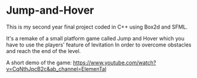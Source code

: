 # Jump-and-Hover

This is my second year final project coded in C++ using Box2d and SFML.

It's a remake of a small platform game called Jump and Hover which you have to use the players' feature of levitation In order to overcome obstacles and reach the end of the level.

A short demo of the game: https://www.youtube.com/watch?v=CqNthJpcB2c&ab_channel=ElemenTal
